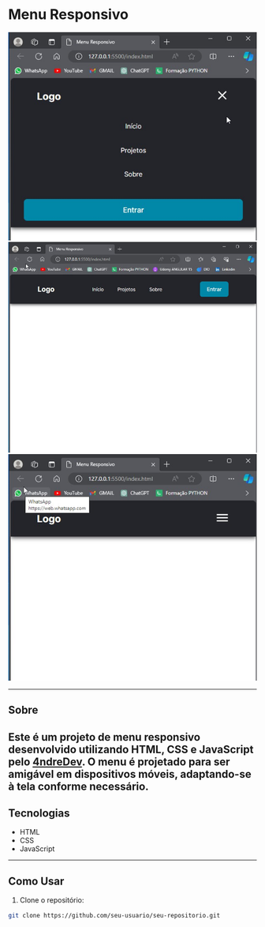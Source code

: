 # Menu Responsivo

![Menu Responsivo](./assets/img/screenShots/menu_mobile_abeerto.jpg)
![Menu Responsivo](./assets/img/screenShots/menu_responsivo.jpg)
![Menu Responsivo](./assets/img/screenShots/mobile_responsivo.jpg)

---
## Sobre

Este é um projeto de menu responsivo desenvolvido utilizando HTML, CSS e JavaScript pelo [4ndreDev](https://github.com/4ndreDev). O menu é projetado para ser amigável em dispositivos móveis, adaptando-se à tela conforme necessário.
---
## Tecnologias

- HTML
- CSS
- JavaScript
---
## Como Usar

1. Clone o repositório:

```bash
git clone https://github.com/seu-usuario/seu-repositorio.git


